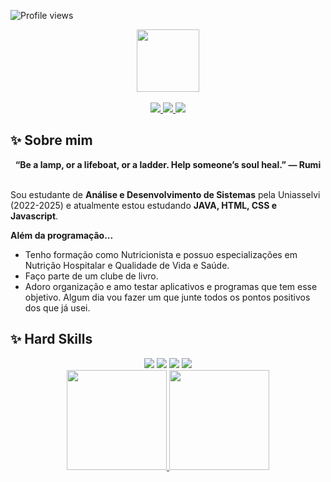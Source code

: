 ![Profile views](https://gpvc.arturio.dev/alarissakishimoto)

<div align="center">
  <a href="https://github.com/alarissakishimoto">
    <img src="https://64.media.tumblr.com/154b5d7510afe91a39408f94f76d2f15/4d9ab15404ddfee1-79/s75x75_c1/db75e0c4f232650350b1c775317567b8c6d44449.gifv" width="100">
  </a>
</div>
<br>
<div align="center">
  <a href="https://github.com/alarissakishimoto" target="_blank">
    <img src="https://img.shields.io/badge/GitHub-100000?style=for-the-badge&logo=github&logoColor=white" target="_blank">
  </a>
  <a href = "mailto:alarissakishimoto@gmail.com">
    <img src="https://img.shields.io/badge/Gmail-D14836?style=for-the-badge&logo=gmail&logoColor=white">
  </a>
  <a href="https://www.linkedin.com/in/alarissakishimoto/" target="_blank">
    <img src="https://img.shields.io/badge/-LinkedIn-%230077B5?style=for-the-badge&logo=linkedin&logoColor=white" target="_blank">
  </a>
  <br>
</div>

## ✨ Sobre mim
<div align='center'>
  <b>“Be a lamp, or a lifeboat, or a ladder. Help someone’s soul heal.” — Rumi</b>
</div><br>

Sou estudante de <b>Análise e Desenvolvimento de Sistemas</b> pela Uniasselvi (2022-2025) e atualmente estou estudando <b>JAVA, HTML, CSS e Javascript</b>.

<b>Além da programação...</b>

- Tenho formação como Nutricionista e possuo especializações em Nutrição Hospitalar e Qualidade de Vida e Saúde.
- Faço parte de um clube de livro.
- Adoro organização e amo testar aplicativos e programas que tem esse objetivo. Algum dia vou fazer um que junte todos os pontos positivos dos que já usei.


## ✨ Hard Skills
<div align="center">
  <a href="https://img.shields.io/badge/-JAVA-05122A?style=flat&logo=java//" target="_blank"><img src="https://img.shields.io/badge/-JAVA-05122A?style=flat&logo=java/"></a>
  <a href="https://img.shields.io/badge/-HTML-05122A?style=flat&logo=html5" target="_blank"><img src="https://img.shields.io/badge/-HTML-05122A?style=flat&logo=html5"></a>
  <a href="https://img.shields.io/badge/-CSS-05122A?style=flat&logo=css3" target="_blank"><img src="https://img.shields.io/badge/-CSS-05122A?style=flat&logo=css3"></a>
  <a href="https://img.shields.io/badge/-Javascript-05122A?style=flat&logo=Javascript/" target="_blank"><img src="https://img.shields.io/badge/-Javascript-05122A?style=flat&logo=Javascript/"></a>
 
  
  <br>
  <a href="https://github.com/alarissakishimoto">
  <img height="160em" src="https://github-readme-stats.vercel.app/api?username=alarissakishimoto&show_icons=true&theme=synthwave&include_all_commits=true&count_private=true%22/"/>
    <img height="160em" src="https://github-readme-stats.vercel.app/api/top-langs/?username=alarissakishimoto&layout=compact&langs_count=7&theme=synthwave"/>
</div>
